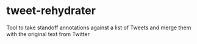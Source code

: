 # tweet-rehydrater
Tool to take standoff annotations against a list of Tweets and merge them with the original text from Twitter
